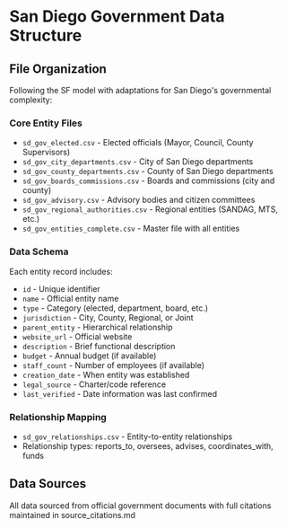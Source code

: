 # San Diego Government Data Structure

## File Organization

Following the SF model with adaptations for San Diego's governmental complexity:

### Core Entity Files
- `sd_gov_elected.csv` - Elected officials (Mayor, Council, County Supervisors)
- `sd_gov_city_departments.csv` - City of San Diego departments
- `sd_gov_county_departments.csv` - County of San Diego departments  
- `sd_gov_boards_commissions.csv` - Boards and commissions (city and county)
- `sd_gov_advisory.csv` - Advisory bodies and citizen committees
- `sd_gov_regional_authorities.csv` - Regional entities (SANDAG, MTS, etc.)
- `sd_gov_entities_complete.csv` - Master file with all entities

### Data Schema

Each entity record includes:
- `id` - Unique identifier
- `name` - Official entity name
- `type` - Category (elected, department, board, etc.)
- `jurisdiction` - City, County, Regional, or Joint
- `parent_entity` - Hierarchical relationship
- `website_url` - Official website
- `description` - Brief functional description
- `budget` - Annual budget (if available)
- `staff_count` - Number of employees (if available)
- `creation_date` - When entity was established
- `legal_source` - Charter/code reference
- `last_verified` - Date information was last confirmed

### Relationship Mapping
- `sd_gov_relationships.csv` - Entity-to-entity relationships
- Relationship types: reports_to, oversees, advises, coordinates_with, funds

## Data Sources
All data sourced from official government documents with full citations maintained in source_citations.md